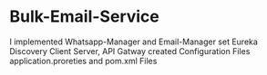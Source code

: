# Bulk-Email-Service
I implemented Whatsapp-Manager and Email-Manager 
set Eureka Discovery Client Server, API Gatway 
created Configuration Files application.proreties and pom.xml Files
